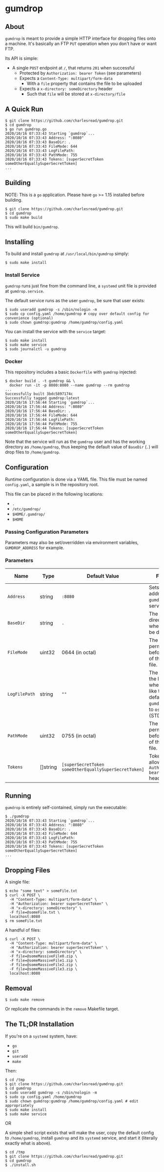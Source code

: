 # gumdrop

## About

`gumdrop` is meant to provide a simple HTTP interface for dropping files onto a machine.  It's basically an FTP `PUT` operation when you don't have or want FTP.

Its API is simple:

* A single `POST` endpoint at `/`, that returns `201` when successful
  * Protected by `Authorization: bearer Token` (see parameters)
  * Expects a `Content-Type: multipart/form-data`
    * With a `file` property that contains the file to be uploaded
  * Expects a `x-directory: someDirectory` header
    * Such that `file` will be stored at `x-directory/file`

## A Quick Run

```shell script
$ git clone https://github.com/charlesread/gumdrop.git
$ cd gumdrop
$ go run gumdrop.go
2020/10/16 07:33:43 Starting `gumdrop`...
2020/10/16 07:33:43 Address: ":8080"
2020/10/16 07:33:43 BaseDir: .
2020/10/16 07:33:43 FileMode: 644
2020/10/16 07:33:43 LogFilePath: 
2020/10/16 07:33:43 PathMode: 755
2020/10/16 07:33:43 Tokens: [superSecretToken someOtherEquallySuperSecretToken]
...
```

## Building

NOTE: This is a `go` application.  Please have `go` >= 1.15 installed before building.

```shell script
$ git clone https://github.com/charlesread/gumdrop.git
$ cd gumdrop
$ sudo make build
```

This will build `bin/gumdrop`.

## Installing

To build and install `gumdrop` at `/usr/local/bin/gumdrop` simply:

```shell script
$ sudo make install
``` 

### Install Service

`gumdrop` runs just fine from the command line, a `systemd` unit file is provided at `gumdrop.service`.

The default service runs as the user `gumdrop`, be sure that user exists:

```shell script
$ sudo useradd gumdrop -s /sbin/nologin -m
$ sudo cp config.yaml /home/gumdrop # copy over default config for convenience (optional)
$ sudo chown gumdrop:gumdrop /home/gumdrop/config.yaml
```

You can install the service with the `service` target:

```shell script
$ sudo make install
$ sudo make service
$ sudo journalctl -u gumdrop
```

### Docker

This repository includes a basic `Dockerfile` with `gumdrop` injected:

```shell script
$ docker build . -t gumdrop && \
  docker run -it -p 8080:8080 --name gumdrop --rm gumdrop
...  
Successfully built 3bdc5897174c
Successfully tagged gumdrop:latest
2020/10/16 17:56:44 Starting `gumdrop`...
2020/10/16 17:56:44 Address: ":8080"
2020/10/16 17:56:44 BaseDir: .
2020/10/16 17:56:44 FileMode: 644
2020/10/16 17:56:44 LogFilePath: 
2020/10/16 17:56:44 PathMode: 755
2020/10/16 17:56:44 Tokens: [superSecretToken someOtherEquallySuperSecretToken]
```

Note that the service will run as the `gumdrop` user and has the working directory as `/home/gumdrop`, thus keeping the default value of `BaseDir` (`.`) will drop files to `/home/gumdrop`.

## Configuration

Runtime configuration is done via a YAML file. This file must be named `config.yaml`, a sample is in the repository root.

This file can be placed in the following locations:

* `.`
* `/etc/gumdrop/`
* `$HOME/.gumdrop/`
* `$HOME`

### Passing Configuration Parameters

Parameters may also be set/overridden via environment variables, `GUMDROP_ADDRESS` for example.

### Parameters

| Name | Type | Default Value | Function | Environment Variable Override |
| ---- | ---- |-------------- | -------- | ----------------------------- |
| `Address` | string | `:8080` | Sets the address where `gumdrop` will serve. | `GUMDROP_ADDRESS` |
| `BaseDir` | string | `.` | The base directory where files will be dropped. | `GUMDROP_BASEDIR` |
| `FileMode` | uint32 | 0644 (in octal) | The file permissions, before umask, of the created file. | `GUMDROP_FILEMODE` |
| `LogFilePath` | string | `""` | The location of the log file where you'd like to log. By default, `gumdrop` will log to `os.Stdout` (STDOUT). | `GUMDROP_LOGFILEPATH` |
| `PathMode` | uint32 | 0755 (in octal) | The directory permissions, before umask, of the created file. | `GUMDROP_PATHMODE` |
| `Tokens` | []string | `[superSecretToken someOtherEquallySuperSecretToken]` | Tokens allowed in `Authorization: bearer Token` header. | _not available_ | 


## Running

`gumdrop` is entirely self-contained, simply run the executable:

```shell script
$ ./gumdrop
2020/10/16 07:33:43 Starting `gumdrop`...
2020/10/16 07:33:43 Address: ":8080"
2020/10/16 07:33:43 BaseDir: .
2020/10/16 07:33:43 FileMode: 644
2020/10/16 07:33:43 LogFilePath: 
2020/10/16 07:33:43 PathMode: 755
2020/10/16 07:33:43 Tokens: [superSecretToken someOtherEquallySuperSecretToken]
...
```

## Dropping Files

A single file:

```shell script
$ echo "some text" > someFile.txt
$ curl -X POST \
  -H "Content-Type: multipart/form-data" \
  -H "Authorization: bearer superSecretToken" \
  -H "x-directory: someDirectory" \
  -F file=@someFile.txt \
  localhost:8080
$ rm someFile.txt
```

A handful of files:

```shell script
$ curl -X POST \
  -H "Content-Type: multipart/form-data" \
  -H "Authorization: bearer superSecretToken" \
  -H "x-directory: someDirectory" \
  -F file=@someMassiveFile0.zip \
  -F file=@someMassiveFile1.zip \
  -F file=@someMassiveFile2.zip \
  -F file=@someMassiveFile3.zip \
  localhost:8080
```

## Removal

```shell script
$ sudo make remove
```

Or replicate the commands in the `remove` Makefile target.

## The TL;DR Installation

If you're on a `systemd` system, have:

* `go`
* `git`
* `useradd`
* `make`

Then:

```shell script
$ cd /tmp
$ git clone https://github.com/charlesread/gumdrop.git
$ cd gumdrop            
$ sudo useradd gumdrop -s /sbin/nologin -m
$ sudo cp config.yaml /home/gumdrop
$ sudo chown gumdrop:gumdrop /home/gumdrop/config.yaml # edit appropriately
$ sudo make install
$ sudo make service
```

OR

A simple shell script exists that will make the user, copy the default config to `/home/gumdrop`, install `gumdrop` and its `systemd` service, and start it (literally exactly what is above).

```shell script
$ cd /tmp
$ git clone https://github.com/charlesread/gumdrop.git
$ cd gumdrop   
$ ./install.sh 
```

